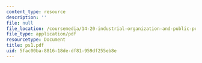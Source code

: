```yaml
---
content_type: resource
description: ''
file: null
file_location: /coursemedia/14-20-industrial-organization-and-public-policy-spring-2003/5fac00ba881618dedf81959df255eb8e_ps1.pdf
file_type: application/pdf
resourcetype: Document
title: ps1.pdf
uid: 5fac00ba-8816-18de-df81-959df255eb8e
---
```

